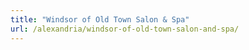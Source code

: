 ```yaml
---
title: "Windsor of Old Town Salon & Spa"
url: /alexandria/windsor-of-old-town-salon-and-spa/
---
```

